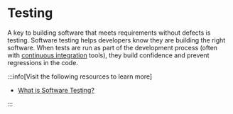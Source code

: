 # Testing

A key to building software that meets requirements without defects is testing. Software testing helps developers know they are building the right software. When tests are run as part of the development process (often with [continuous integration](../ci_cd/index.md) tools), they build confidence and prevent regressions in the code.

:::info[Visit the following resources to learn more]

- [What is Software Testing?](https://www.guru99.com/software-testing-introduction-importance.html)

:::
